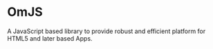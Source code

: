 OmJS
====

A JavaScript based library to provide robust and efficient platform for HTML5 and later based Apps.